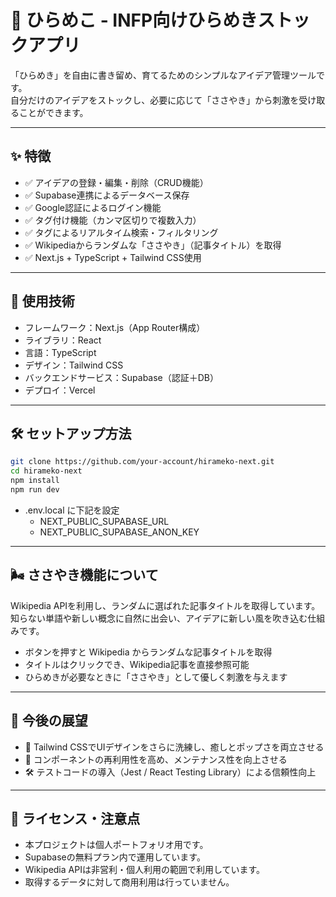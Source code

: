 # 🌱 ひらめこ - INFP向けひらめきストックアプリ

「ひらめき」を自由に書き留め、育てるためのシンプルなアイデア管理ツールです。  
自分だけのアイデアをストックし、必要に応じて「ささやき」から刺激を受け取ることができます。

---

## ✨ 特徴

- ✅ アイデアの登録・編集・削除（CRUD機能）
- ✅ Supabase連携によるデータベース保存
- ✅ Google認証によるログイン機能
- ✅ タグ付け機能（カンマ区切りで複数入力）
- ✅ タグによるリアルタイム検索・フィルタリング
- ✅ Wikipediaからランダムな「ささやき」（記事タイトル）を取得
- ✅ Next.js + TypeScript + Tailwind CSS使用

---

## 🚀 使用技術

- フレームワーク：Next.js（App Router構成）
- ライブラリ：React
- 言語：TypeScript
- デザイン：Tailwind CSS
- バックエンドサービス：Supabase（認証＋DB）
- デプロイ：Vercel

---

## 🛠️ セットアップ方法

```bash
git clone https://github.com/your-account/hirameko-next.git
cd hirameko-next
npm install
npm run dev
```

- .env.local に下記を設定
  - NEXT_PUBLIC_SUPABASE_URL
  - NEXT_PUBLIC_SUPABASE_ANON_KEY

---

## 🌬️ ささやき機能について

Wikipedia APIを利用し、ランダムに選ばれた記事タイトルを取得しています。  
知らない単語や新しい概念に自然に出会い、アイデアに新しい風を吹き込む仕組みです。

- ボタンを押すと Wikipedia からランダムな記事タイトルを取得
- タイトルはクリックでき、Wikipedia記事を直接参照可能
- ひらめきが必要なときに「ささやき」として優しく刺激を与えます

---

## 🚀 今後の展望

- 🎨 Tailwind CSSでUIデザインをさらに洗練し、癒しとポップさを両立させる
- 🧩 コンポーネントの再利用性を高め、メンテナンス性を向上させる
- 🛠️ テストコードの導入（Jest / React Testing Library）による信頼性向上

---

## 📄 ライセンス・注意点

- 本プロジェクトは個人ポートフォリオ用です。
- Supabaseの無料プラン内で運用しています。
- Wikipedia APIは非営利・個人利用の範囲で利用しています。
- 取得するデータに対して商用利用は行っていません。
